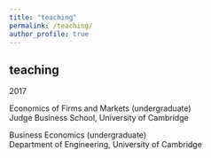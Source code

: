 ```yaml
---
title: "teaching"
permalink: /teaching/
author_profile: true
---
```


## teaching

2017

Economics of Firms and Markets (undergraduate) <br>
Judge Business School, University of Cambridge

Business Economics (undergraduate) <br>
Department of Engineering, University of Cambridge

